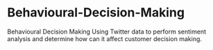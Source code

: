 # Behavioural-Decision-Making
Behavioural Decision Making Using Twitter data to perform sentiment analysis and determine how can it affect customer decision making.
